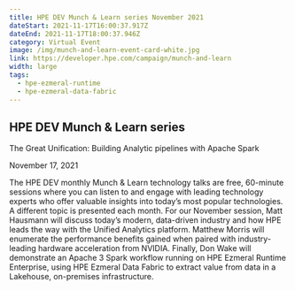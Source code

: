 ```yaml
---
title: HPE DEV Munch & Learn series November 2021
dateStart: 2021-11-17T16:00:37.917Z
dateEnd: 2021-11-17T18:00:37.946Z
category: Virtual Event
image: /img/munch-and-learn-event-card-white.jpg
link: https://developer.hpe.com/campaign/munch-and-learn
width: large
tags:
  - hpe-ezmeral-runtime
  - hpe-ezmeral-data-fabric
---
```

## HPE DEV Munch & Learn series

The Great Unification: Building Analytic pipelines with Apache Spark

November 17, 2021

The HPE DEV monthly Munch & Learn technology talks are free, 60-minute sessions where you can listen to and engage with leading technology experts who offer valuable insights into today’s most popular technologies. A different topic is presented each month. For our November session, Matt Hausmann will discuss today’s modern, data-driven industry and how HPE leads the way with the Unified Analytics platform. Matthew Morris will enumerate the performance benefits gained when paired with industry-leading hardware acceleration from NVIDIA. Finally, Don Wake will demonstrate an Apache 3 Spark workflow running on HPE Ezmeral Runtime Enterprise, using HPE Ezmeral Data Fabric to extract value from data in a Lakehouse, on-premises infrastructure. 